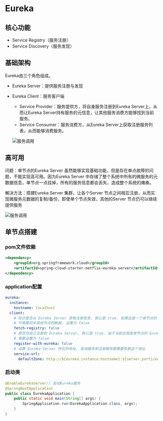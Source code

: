 # Eureka

## 核心功能

* Service Registry（服务注册）
* Service Discovery（服务发现）

## 基础架构

Eureka由三个角色组成。

* Eureka Server：提供服务注册与发现

* Eureka Client：服务客户端

  * Service Provider：服务提供方，将自身服务注册到Eureka Server上，从而让Eureka Server持有服务的元信息，让其他服务消费方能够找到当前服务。
  * Service Consumer：服务消费方，从Eureka Server上获取注册服务列表，从而能够消费服务。 

  ![服务调用](..\..\images\eureka服务调用.png)

## 高可用

问题：单节点的Eureka Server 虽然能够实现基础功能，但是存在单点故障的问题，不能实现高可用。因为Eureka Server 中存储了整个系统中所有的微服务的元数据信息，单节点一点挂掉，所有的服务信息都会丢失，造成整个系统的瘫痪。

解决方法：搭建Eureka Server 集群，让各个Server 节点之间相互注册，从而实现微服务元数据的复制/备份，即使单个节点失效，其他的Server 节点仍可以继续提供服务

![服务调用](..\..\images\Eureka集群调用.png)

## 单节点搭建

### pom文件依赖

```xml
<dependency>
    <groupId>org.springframework.cloud</groupId>
    <artifactId>spring-cloud-starter-netflix-eureka-server</artifactId>
</dependency>
```

### application配置

```yaml
eureka:
  instance:
    hostname: localhost
  client:
    # 标识是否从 Eureka Server 获取注册信息, 默认是 true. 如果这是一个单节点的 Eureka Server
    # 不需要同步其他节点的数据, 设置为 false
    fetch-registry: false
    # 是否将自己注册到 Eureka Server, 默认是 true. 由于当前应用是单节点的 Eureka Server
    # 需要设置为 false
    register-with-eureka: false
    # 设置 Eureka Server 所在的地址, 查询服务和注册服务都需要依赖这个地址
    service-url:
      defaultZone: http://${eureka.instance.hostname}:${server.port}/eureka/
```

### 启动类

```java
@EnableEurekaServer// 启动Eureka服务
@SpringBootApplication
public class EurekaApplication {
    public static void main(String[] args) {
        SpringApplication.run(EurekaApplication.class, args);
    }
}
```

